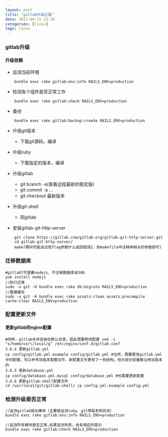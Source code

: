 ```yaml
---
layout: post
title: "gitlab升级之路"
date: 2017-06-15 23:10
categories: [linux]
tags: linux
---
```


### gitlab升级

#### 升级依赖

- 监测当前环境
```shell
    bundle exec rake gitlab:env:info RAILS_ENV=production
```

- 检测各个组件是否正常工作
```shell
    bundle exec rake gitlab:check RAILS_ENV=production
```

- 备份
```shell
    bundle exec rake gitlab:backup:create RAILS_ENV=production
```

- 升级git版本
    + 下载git源码，编译

- 升级ruby
    + 下载指定的版本，编译

- 升级gitlab
    + git branch -a(查看远程最新的稳定版)
    + git commit -a …
    + git checkout 最新版本

- 升级git-shell
    + 同gitlab

- 安装gitlab-git-http-server
```shell
    git clone https://gitlab.com/gitlab-org/gitlab-git-http-server.git
    cd gitlab-git-http-server/
    make(期间可能会出现flag参数什么返回错误2，到makefile中注释掉相关的参数即可)
```

### 迁移数据库
```shell
#gitlab7不需要nodejs，不迁移数据库会500
yum install nodejs
//执行迁移
sudo -u git -H bundle exec rake db:migrate RAILS_ENV=production
//重建缓存
sudo -u git -H bundle exec rake assets:clean assets:precompile cache:clear RAILS_ENV=production
```
### 配置更新文件
#### 更新gitlab的nginx配置
```shell cp lib/support/nginx/gitlab /etc/nginx/conf.d/gitlab.conf
#同样，gitlab并非安装在默认目录，因此需要修改配置 sed -i "s/home/usr\/local/g" /etc/nginx/conf.d/gitlab.conf
3.6.4 更新gitlab.yml
cp config/gitlab.yml.example config/gitlab.yml #当然，需要更改gitlab.yml中的配置，可以参考旧版本配置文件，新配置文件更改了一些结构，但大部分变量都沿用旧版本的
3.6.5 更新database.yml
cp config/database.yml.mysql config/database.yml #也需要更新配置
3.6.6 更新gitlab-shell配置文件
cd /usr/local/git/gitlab-shell/ cp config.yml.example config.yml
```

### 检测升级是否正常
```shell
//监测gitlab相关模块（主要是监测ruby、git等版本和状态）
bundle exec rake gitlab:env:info RAILS_ENV=production

//监测所有模块是否正常,如果监测失败，会有相应的提示
bundle exec rake gitlab:check RAILS_ENV=production
```